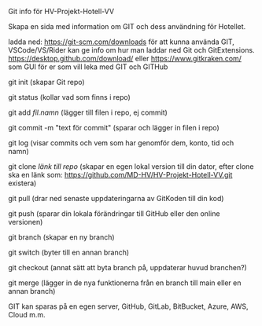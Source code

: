 Git info för HV-Projekt-Hotell-VV

Skapa en sida med information om GIT och dess användning för Hotellet.

ladda ned: https://git-scm.com/downloads för att kunna använda GIT, VSCode/VS/Rider kan ge info om hur man laddar ned Git och GitExtensions.
https://desktop.github.com/download/ eller https://www.gitkraken.com/ som GUI för er som vill leka med GIT och GITHub

git init (skapar Git repo)

git status (kollar vad som finns i repo)

git add _fil.namn_ (lägger till filen i repo, ej commit)

git commit -m "text för commit" (sparar och lägger in filen i repo)

git log (visar commits och vem som har genomför dem, konto, tid och namn)

git clone _länk till repo_ (skapar en egen lokal version till din dator, efter clone ska en länk som: https://github.com/MD-HV/HV-Projekt-Hotell-VV.git existera)

git pull (drar ned senaste uppdateringarna av GitKoden till din kod)

git push (sparar din lokala förändringar till GitHub eller den online versionen)

git branch (skapar en ny branch)

git switch (byter till en annan branch)

git checkout (annat sätt att byta branch på, uppdaterar huvud branchen?)

git merge (lägger in de nya funktionerna från en branch till main eller en annan branch)

GIT kan sparas på en egen server, GitHub, GitLab, BitBucket, Azure, AWS, Cloud m.m.
